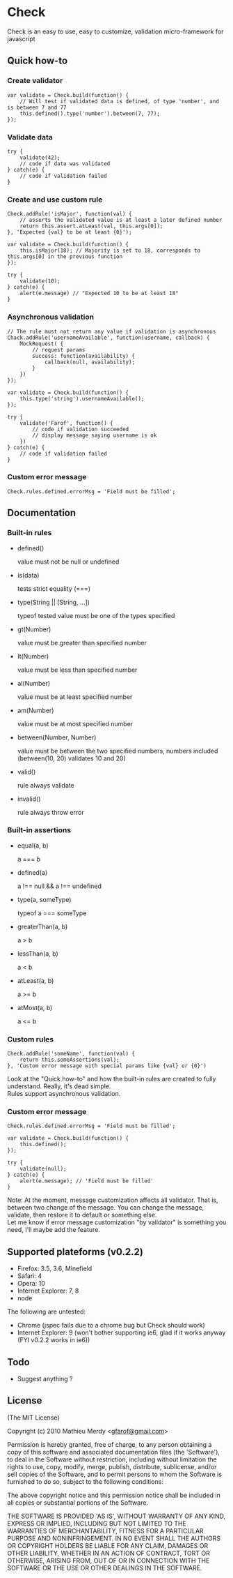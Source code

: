 
# Check

Check is an easy to use, easy to customize, validation micro-framework for javascript

## Quick how-to

### Create validator

	var validate = Check.build(function() {
		// Will test if validated data is defined, of type 'number', and is between 7 and 77
		this.defined().type('number').between(7, 77);
	});

### Validate data

	try {
		validate(42);
		// code if data was validated
	} catch(e) {
		// code if validation failed
	}

### Create and use custom rule

	Check.addRule('isMajor', function(val) {
		// asserts the validated value is at least a later defined number
		return this.assert.atLeast(val, this.args[0]);
	}, 'Expected {val} to be at least {0}');
	
	var validate = Check.build(function() {
		this.isMajor(18); // Majority is set to 18, corresponds to this.args[0] in the previous function
	});
	
	try {
		validate(10);
	} catch(e) {
		alert(e.message) // "Expected 10 to be at least 18"
	}

### Asynchronous validation

	// The rule must not return any value if validation is asynchronous
	Chack.addRule('usernameAvailable', function(username, callback) {
		MockRequest( {
			// request params
			success: function(availability) {
				callback(null, availability);
			}
		})
	});
	
	var validate = Check.build(function() {
		this.type('string').usernameAvailable();
	});
	
	try {
		validate('Farof', function() {
			// code if validation succeeded
			// display message saying username is ok
		})
	} catch(e) {
		// code if validation failed
	}

### Custom error message

	Check.rules.defined.errorMsg = 'Field must be filled';


## Documentation

### Built-in rules

*	defined()

	value must not be null or undefined
		
* is(data)

	tests strict equality (===)
		
* type(String || [String, ...])

	typeof tested value must be one of the types specified
		
* gt(Number)

	value must be greater than specified number
		
* lt(Number)

	value must be less than specified number
		
* al(Number)

	value must be at least specified number
		
* am(Number)

	value must be at most specified number
		
* between(Number, Number)

	value must be between the two specified numbers, numbers included (between(10, 20) validates 10 and 20)

* valid()

	rule always validate

* invalid()

	rule always throw error



### Built-in assertions

* equal(a, b)

	a === b

* defined(a)

	a !== null && a !== undefined
		
* type(a, someType)

	typeof a === someType
		
* greaterThan(a, b)

	a > b
		
* lessThan(a, b)

	a < b
		
* atLeast(a, b)

	a >= b
		
* atMost(a, b)

	a <= b


### Custom rules

	Check.addRule('someName', function(val) {
		return this.someAssertions(val);
	}, 'Custom error message with special params like {val} or {0}')

Look at the "Quick how-to" and how the built-in rules are created to fully understand. Really, it's dead simple.  
Rules support asynchronous validation.


### Custom error message

	Check.rules.defined.errorMsg = 'Field must be filled';
	
	var validate = Check.build(function() {
		this.defined();
	});
	
	try {
		validate(null);
	} catch(e) {
		alert(e.message); // 'Field must be filled'
	}

Note: At the moment, message customization affects all validator. That is, between two change of the message. You can change the message, validate, then restore it to default or something else.  
Let me know if error message customization "by validator" is something you need, I'll maybe add the feature.


## Supported plateforms (v0.2.2)

* Firefox: 3.5, 3.6, Minefield
* Safari: 4
* Opera: 10
* Internet Explorer: 7, 8
* node

The following are untested:

* Chrome (jspec fails due to a chrome bug but Check should work)
* Internet Explorer: 9 (won't bother supporting ie6, glad if it works anyway (FYI v0.2.2 works in ie6))


## Todo

* Suggest anything ?

## License 

(The MIT License)

Copyright (c) 2010 Mathieu Merdy &lt;gfarof@gmail.com&gt;

Permission is hereby granted, free of charge, to any person obtaining
a copy of this software and associated documentation files (the
'Software'), to deal in the Software without restriction, including
without limitation the rights to use, copy, modify, merge, publish,
distribute, sublicense, and/or sell copies of the Software, and to
permit persons to whom the Software is furnished to do so, subject to
the following conditions:

The above copyright notice and this permission notice shall be
included in all copies or substantial portions of the Software.

THE SOFTWARE IS PROVIDED 'AS IS', WITHOUT WARRANTY OF ANY KIND,
EXPRESS OR IMPLIED, INCLUDING BUT NOT LIMITED TO THE WARRANTIES OF
MERCHANTABILITY, FITNESS FOR A PARTICULAR PURPOSE AND NONINFRINGEMENT.
IN NO EVENT SHALL THE AUTHORS OR COPYRIGHT HOLDERS BE LIABLE FOR ANY
CLAIM, DAMAGES OR OTHER LIABILITY, WHETHER IN AN ACTION OF CONTRACT,
TORT OR OTHERWISE, ARISING FROM, OUT OF OR IN CONNECTION WITH THE
SOFTWARE OR THE USE OR OTHER DEALINGS IN THE SOFTWARE.